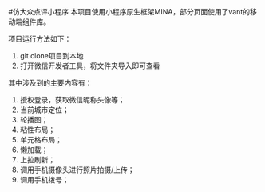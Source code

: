 #仿大众点评小程序
本项目使用小程序原生框架MINA，部分页面使用了vant的移动端组件库。

项目运行方法如下：
1. git clone项目到本地
2. 打开微信开发者工具，将文件夹导入即可查看

其中涉及到的主要内容有：
1. 授权登录，获取微信昵称头像等；
2. 当前城市定位；
3. 轮播图；
4. 粘性布局；
5. 单元格布局；
6. 懒加载；
7. 上拉刷新；
8. 调用手机摄像头进行照片拍摄/上传；
9. 调用手机拨号；